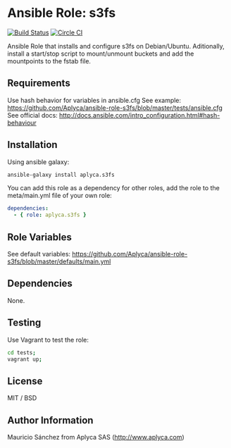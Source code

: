 # Ansible Role: s3fs

[![Build Status](https://travis-ci.org/Aplyca/ansible-role-s3fs.svg?branch=master)](https://travis-ci.org/Aplyca/ansible-role-s3fs)
[![Circle CI](https://circleci.com/gh/Aplyca/ansible-role-s3fs.svg?style=svg)](https://circleci.com/gh/Aplyca/ansible-role-s3fs)

Ansible Role that installs and configure s3fs on Debian/Ubuntu. Aditionally, install a start/stop script to mount/unmount buckets and add the mountpoints to the fstab file.


## Requirements

Use hash behavior for variables in ansible.cfg
See example: https://github.com/Aplyca/ansible-role-s3fs/blob/master/tests/ansible.cfg
See official docs: http://docs.ansible.com/intro_configuration.html#hash-behaviour

## Installation

Using ansible galaxy:
```bash
ansible-galaxy install aplyca.s3fs
```
You can add this role as a dependency for other roles, add the role to the meta/main.yml file of your own role:
```yaml
dependencies:
  - { role: aplyca.s3fs }
```

## Role Variables

See default variables: https://github.com/Aplyca/ansible-role-s3fs/blob/master/defaults/main.yml

## Dependencies

None.

## Testing

Use Vagrant to test the role:

```bash
cd tests;
vagrant up;
```

## License

MIT / BSD

## Author Information

Mauricio Sánchez from Aplyca SAS (http://www.aplyca.com)
